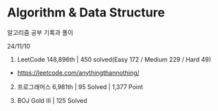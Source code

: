 # Algorithm & Data Structure

알고리즘 공부 기록과 풀이

24/11/10

1. LeetCode 148,896th | 450 solved(Easy 172 / Medium 229 / Hard 49)
- https://leetcode.com/anythingthannothing/

2. 프로그래머스 6,981th | 95 Solved | 1,377 Point

3. BOJ Gold III | 125 Solved
